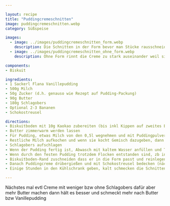 ```yaml
---

layout: recipe
title: "Puddingcremeschnitten"
image: puddingcremeschnitten.webp
category: Süßspeise

images:
  - image: ../images/puddingcremeschnitten_form.webp
    description: Die Schnitten in der Form bevor man Stücke rausschneidet
  - image: ../images/puddingcremeschnitten_ohne_form.webp
    description: Ohne Form rinnt die Creme zu stark auseinander weil sie noch warm ist (kalt darf sie nicht sein damit sie nicht bröckelig ist). Durch den Verlust fehlt Creme oben und ohne Kaokao ist das Biskuit auch nicht so gut

components:
- Biskuit

ingredients:
- 1 Sackerl Flana Vanillepudding
- 500g Milch
- 50g Zucker (d.h. genauso wie Rezept auf Pudding-Packung)
- 90g Butter
- 180g Schlagobers
- Optional 2-3 Bananen
- Schokostreusel

directions:
- Biskuitboden mit 10g Kaokao zubereiten (bis inkl Kippen auf zweites Backpapier)
- Butter zimmerwarm werden lassen
- Für Pudding, etwas Milch von den 0,5l wegnehmen und mit Puddingpulver und 50g Zucker vermischen
- Restliche Milch aufkochen und wenn sie kocht Gemisch dazugeben, dann ca 1min kochen lassen während man umrührt und Pudding auskühlen lassen
- Schlagobers aufschlagen
- Wenn der Pudding fertig ist, Abwasch mit kaltem Wasser anfüllen und Topf reinstellen damit der Pudding schneller auskühlt. Kurz danach die zimmerwarme Butte einrühren und danach das Schlagobers einrühren (alles sollte ca dieselbe Temperatur haben damit die Butter nicht ausflockt, aber der Pudding sollte noch nicht fest werden)
- Wenn durch den festen Pudding trotzdem Flocken entstanden sind, zb in der Abwasch heißes Wasser einlassen, Topf reinstellen und umrühren bis es eine cremige Konsistenz ist [(Quelle)](https://www.chefkoch.de/forum/2,10,18142/Buttercreme-flockt.html)
- Biskuitboden-Rand zuschneiden dass er in die Form passt und reinlegen, Banane in Stücke schneiden und belegen
- Danach Puddingcreme drübergießen und mit Schokostreusel bedecken (nächstes Mal evtl erst wenn kalt?)
- Einige Stunden in den Kühlschrank geben, kalt schmecken die Schnitten am Besten

---
```


Nächstes mal evtl Creme mit weniger bzw ohne Schlagobers dafür aber mehr Butter machen dann hält es besser und schmeckt mehr nach Butter bzw Vanillepudding